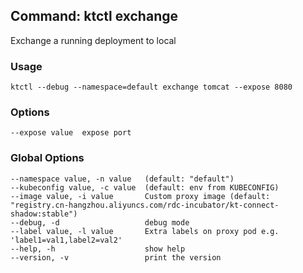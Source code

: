 ## Command: ktctl exchange

Exchange a running deployment to local

### Usage

```
ktctl --debug --namespace=default exchange tomcat --expose 8080
```

### Options

```
--expose value  expose port
```

### Global Options

```
--namespace value, -n value   (default: "default")
--kubeconfig value, -c value  (default: env from KUBECONFIG)
--image value, -i value       Custom proxy image (default: "registry.cn-hangzhou.aliyuncs.com/rdc-incubator/kt-connect-shadow:stable")
--debug, -d                   debug mode
--label value, -l value       Extra labels on proxy pod e.g. 'label1=val1,label2=val2'
--help, -h                    show help
--version, -v                 print the version
```
